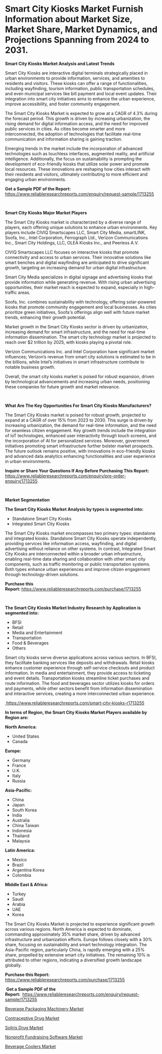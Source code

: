 <p><h1>Smart City Kiosks Market Furnish Information about Market Size, Market Share, Market Dynamics, and Projections Spanning from 2024 to 2031.</h1></p><p><strong>Smart City Kiosks Market Analysis and Latest Trends</strong></p>
<p><p>Smart City Kiosks are interactive digital terminals strategically placed in urban environments to provide information, services, and amenities to residents and visitors. These kiosks can offer a range of functionalities, including wayfinding, tourism information, public transportation schedules, and even municipal services like bill payment and local event updates. Their integration into smart city initiatives aims to enhance the urban experience, improve accessibility, and foster community engagement.</p><p>The Smart City Kiosks Market is expected to grow at a CAGR of 4.3% during the forecast period. This growth is driven by increasing urbanization, the rising demand for digital information access, and the need for improved public services in cities. As cities become smarter and more interconnected, the adoption of technologies that facilitate real-time communication and information sharing is gaining traction. </p><p>Emerging trends in the market include the incorporation of advanced technologies such as touchless interfaces, augmented reality, and artificial intelligence. Additionally, the focus on sustainability is prompting the development of eco-friendly kiosks that utilize solar power and promote local resources. These innovations are reshaping how cities interact with their residents and visitors, ultimately contributing to more efficient and engaging urban environments.</p></p>
<p><strong>Get a Sample PDF of the Report:&nbsp;</strong> <a href="https://www.reliableresearchreports.com/enquiry/request-sample/1713255?utm_campaign=24&utm_medium=2&utm_source=Github&utm_content=ia&utm_term=22102024&utm_id=smart-city-kiosks">https://www.reliableresearchreports.com/enquiry/request-sample/1713255</a></p>
<p>&nbsp;</p>
<p><strong>Smart City Kiosks Major Market Players</strong></p>
<p><p>The Smart City Kiosks market is characterized by a diverse range of players, each offering unique solutions to enhance urban environments. Key players include CIVIQ Smartscapes LLC, Smart City Media, smartLINK, Soofa, Inc., Intel Corporation, Ferrograph Ltd., Verizon Communications Inc., Smart City Holdings, LLC, OLEA Kiosks Inc., and Peerless A.V.</p><p>CIVIQ Smartscapes LLC focuses on interactive kiosks that promote connectivity and access to urban services. Their innovative solutions like smart benches and digital wayfinding are anticipated to drive significant growth, targeting an increasing demand for urban digital infrastructure.</p><p>Smart City Media specializes in digital signage and advertising kiosks that provide information while generating revenue. With rising urban advertising opportunities, their market reach is expected to expand, especially in high-traffic areas.</p><p>Soofa, Inc. combines sustainability with technology, offering solar-powered kiosks that promote community engagement and local businesses. As cities prioritize green initiatives, Soofa's offerings align well with future market trends, enhancing their growth potential.</p><p>Market growth in the Smart City Kiosks sector is driven by urbanization, increasing demand for smart infrastructure, and the need for real-time information dissemination. The smart city technology market is projected to reach over $2 trillion by 2025, with kiosks playing a pivotal role.</p><p>Verizon Communications Inc. and Intel Corporation have significant market influences; Verizon’s revenue from smart city solutions is estimated to be in the billions, while Intel’s initiatives in smart infrastructure contribute to notable business growth.</p><p>Overall, the smart city kiosks market is poised for robust expansion, driven by technological advancements and increasing urban needs, positioning these companies for future growth and market relevance.</p></p>
<p>&nbsp;</p>
<p><strong>What Are The Key Opportunities For Smart City Kiosks Manufacturers?</strong></p>
<p><p>The Smart City Kiosks market is poised for robust growth, projected to expand at a CAGR of over 15% from 2023 to 2030. This surge is driven by increasing urbanization, the demand for real-time information, and the need for seamless citizen engagement. Key growth trends include the integration of IoT technologies, enhanced user interactivity through touch screens, and the incorporation of AI for personalized services. Moreover, government initiatives promoting smart infrastructure further bolster market prospects. The future outlook remains positive, with innovations in eco-friendly kiosks and advanced data analytics enhancing functionalities and user experience in urban environments.</p></p>
<p><strong>Inquire or Share Your Questions If Any Before Purchasing This Report:</strong> <a href="https://www.reliableresearchreports.com/enquiry/pre-order-enquiry/1713255?utm_campaign=24&utm_medium=2&utm_source=Github&utm_content=ia&utm_term=22102024&utm_id=smart-city-kiosks">https://www.reliableresearchreports.com/enquiry/pre-order-enquiry/1713255</a></p>
<p>&nbsp;</p>
<p><strong>Market Segmentation</strong></p>
<p><strong>The Smart City Kiosks Market Analysis by types is segmented into:</strong></p>
<p><ul><li>Standalone Smart City Kiosks</li><li>Integrated Smart City Kiosks</li></ul></p>
<p><p>The Smart City Kiosks market encompasses two primary types: standalone and integrated kiosks. Standalone Smart City Kiosks operate independently, providing services like information access, wayfinding, and digital advertising without reliance on other systems. In contrast, Integrated Smart City Kiosks are interconnected within a broader urban infrastructure, enabling real-time data sharing and collaboration with other smart city components, such as traffic monitoring or public transportation systems. Both types enhance urban experiences and improve citizen engagement through technology-driven solutions.</p></p>
<p><strong>Purchase this Report:&nbsp;</strong><a href="https://www.reliableresearchreports.com/purchase/1713255?utm_campaign=24&utm_medium=2&utm_source=Github&utm_content=ia&utm_term=22102024&utm_id=smart-city-kiosks">https://www.reliableresearchreports.com/purchase/1713255</a></p>
<p>&nbsp;</p>
<p><strong>The Smart City Kiosks Market Industry Research by Application is segmented into:</strong></p>
<p><ul><li>BFSI</li><li>Retail</li><li>Media and Entertainment</li><li>Transportation</li><li>Food & Beverages</li><li>Others</li></ul></p>
<p><p>Smart city kiosks serve diverse applications across various sectors. In BFSI, they facilitate banking services like deposits and withdrawals. Retail kiosks enhance customer experience through self-service checkouts and product information. In media and entertainment, they provide access to ticketing and event details. Transportation kiosks streamline ticket purchases and route information. The food and beverages sector utilizes kiosks for orders and payments, while other sectors benefit from information dissemination and interactive services, creating a more interconnected urban experience.</p></p>
<p><a href="https://www.reliableresearchreports.com/smart-city-kiosks-r1713255?utm_campaign=24&utm_medium=2&utm_source=Github&utm_content=ia&utm_term=22102024&utm_id=smart-city-kiosks">&nbsp;https://www.reliableresearchreports.com/smart-city-kiosks-r1713255</a></p>
<p><strong>In terms of Region, the Smart City Kiosks Market Players available by Region are:</strong></p>
<p>
    <p> <strong> North America: </strong>
        <ul>
            <li>United States</li>
            <li>Canada</li>
        </ul>
        </p> 
    <p> <strong> Europe: </strong>
        <ul>
            <li>Germany</li>
            <li>France</li>
            <li>U.K.</li>
            <li>Italy</li>
            <li>Russia</li>
        </ul>
        </p> 
    <p> <strong> Asia-Pacific: </strong>
        <ul>
            <li>China</li>
            <li>Japan</li>
            <li>South Korea</li>
            <li>India</li>
            <li>Australia</li>
            <li>China Taiwan</li>
            <li>Indonesia</li>
            <li>Thailand</li>
            <li>Malaysia</li>
        </ul>
        </p> 
    <p> <strong> Latin America: </strong>
        <ul>
            <li>Mexico</li>
            <li>Brazil</li>
            <li>Argentina Korea</li>
            <li>Colombia</li>
        </ul>
        </p> 
    <p> <strong> Middle East & Africa: </strong>
        <ul>
            <li>Turkey</li>
            <li>Saudi</li>
            <li>Arabia</li>
            <li>UAE</li>
            <li>Korea</li>
        </ul>
    </p>
    </p>
<p><p>The Smart City Kiosks Market is projected to experience significant growth across various regions. North America is expected to dominate, commanding approximately 35% market share, driven by advanced infrastructure and urbanization efforts. Europe follows closely with a 30% share, focusing on sustainability and smart technology integration. The Asia-Pacific region, particularly China, is rapidly emerging with a 25% share, propelled by extensive smart city initiatives. The remaining 10% is attributed to other regions, indicating a diversified growth landscape globally.</p></p>
<p><strong>Purchase this Report: </strong><a href="https://www.reliableresearchreports.com/purchase/1713255?utm_campaign=24&utm_medium=2&utm_source=Github&utm_content=ia&utm_term=22102024&utm_id=smart-city-kiosks">https://www.reliableresearchreports.com/purchase/1713255</a></p>
<p>&nbsp;<strong>Get a Sample PDF of the Report:&nbsp;&nbsp;</strong><a href="https://www.reliableresearchreports.com/enquiry/request-sample/1713255?utm_campaign=24&utm_medium=2&utm_source=Github&utm_content=ia&utm_term=22102024&utm_id=smart-city-kiosks">https://www.reliableresearchreports.com/enquiry/request-sample/1713255</a></p>
<p><strong></strong></p>
<p><p><a href="https://issuu.com/reportprime-2/docs/beverage-packaging-machinery-market_a2f3a8f85462e6?utm_campaign=24&utm_medium=2&utm_source=Github&utm_content=ia&utm_term=22102024&utm_id=smart-city-kiosks">Beverage Packaging Machinery Market</a></p><p><a href="https://www.linkedin.com/pulse/contraceptive-drug-market-global-insights-sales-trends-2024-cwppc?utm_campaign=24&utm_medium=2&utm_source=Github&utm_content=ia&utm_term=22102024&utm_id=smart-city-kiosks">Contraceptive Drug Market</a></p><p><a href="https://www.linkedin.com/pulse/market-forecasting-change-global-soliris-drug-dynamics-future-fxrwc?utm_campaign=24&utm_medium=2&utm_source=Github&utm_content=ia&utm_term=22102024&utm_id=smart-city-kiosks">Soliris Drug Market</a></p><p><a href="https://github.com/wenonaelwil/Market-Research-Report-List-1/blob/main/nonprofit-fundraising-software-market.md?utm_campaign=24&utm_medium=2&utm_source=Github&utm_content=ia&utm_term=22102024&utm_id=smart-city-kiosks">Nonprofit Fundraising Software Market</a></p><p><a href="https://issuu.com/reportprime-2/docs/beverage-coolers-market-size-2030.p_2bb419dcdf7846?utm_campaign=24&utm_medium=2&utm_source=Github&utm_content=ia&utm_term=22102024&utm_id=smart-city-kiosks">Beverage Coolers Market</a></p></p>